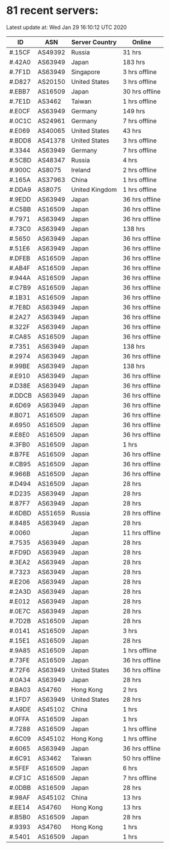 # 81 recent servers:

Latest update at: Wed Jan 29 16:10:12 UTC 2020

| ID | ASN | Server Country | Online |
| -- | --- | -------------- | ------ |
| #.15CF | AS49392 | Russia | 31 hrs |
| #.42A0 | AS63949 | Japan | 183 hrs |
| #.7F1D | AS63949 | Singapore | 3 hrs offline |
| #.D827 | AS20150 | United States | 3 hrs offline |
| #.EBB7 | AS16509 | Japan | 30 hrs offline |
| #.7E1D | AS3462 | Taiwan | 1 hrs offline |
| #.E0CF | AS63949 | Germany | 149 hrs |
| #.0C1C | AS24961 | Germany | 7 hrs offline |
| #.E069 | AS40065 | United States | 43 hrs |
| #.BDD8 | AS41378 | United States | 3 hrs offline |
| #.3344 | AS63949 | Germany | 7 hrs offline |
| #.5CBD | AS48347 | Russia | 4 hrs |
| #.900C | AS8075 | Ireland | 2 hrs offline |
| #.165A | AS37963 | China | 1 hrs offline |
| #.DDA9 | AS8075 | United Kingdom | 1 hrs offline |
| #.9EDD | AS63949 | Japan | 36 hrs offline |
| #.C5BB | AS16509 | Japan | 36 hrs offline |
| #.7971 | AS63949 | Japan | 36 hrs offline |
| #.73C0 | AS63949 | Japan | 138 hrs |
| #.5650 | AS63949 | Japan | 36 hrs offline |
| #.51E6 | AS63949 | Japan | 36 hrs offline |
| #.DFEB | AS16509 | Japan | 36 hrs offline |
| #.AB4F | AS16509 | Japan | 36 hrs offline |
| #.944A | AS16509 | Japan | 36 hrs offline |
| #.C7B9 | AS16509 | Japan | 36 hrs offline |
| #.1B31 | AS16509 | Japan | 36 hrs offline |
| #.7E8D | AS63949 | Japan | 36 hrs offline |
| #.2A27 | AS63949 | Japan | 36 hrs offline |
| #.322F | AS63949 | Japan | 36 hrs offline |
| #.CA85 | AS16509 | Japan | 36 hrs offline |
| #.7351 | AS63949 | Japan | 138 hrs |
| #.2974 | AS63949 | Japan | 36 hrs offline |
| #.99BE | AS63949 | Japan | 138 hrs |
| #.E910 | AS63949 | Japan | 36 hrs offline |
| #.D38E | AS63949 | Japan | 36 hrs offline |
| #.DDCB | AS63949 | Japan | 36 hrs offline |
| #.6D69 | AS63949 | Japan | 36 hrs offline |
| #.B071 | AS16509 | Japan | 36 hrs offline |
| #.6950 | AS16509 | Japan | 36 hrs offline |
| #.E8E0 | AS16509 | Japan | 36 hrs offline |
| #.3FB0 | AS16509 | Japan | 1 hrs |
| #.B7FE | AS16509 | Japan | 36 hrs offline |
| #.CB95 | AS16509 | Japan | 36 hrs offline |
| #.966B | AS16509 | Japan | 36 hrs offline |
| #.D494 | AS16509 | Japan | 28 hrs |
| #.D235 | AS63949 | Japan | 28 hrs |
| #.87F7 | AS63949 | Japan | 28 hrs |
| #.6DBD | AS51659 | Russia | 28 hrs offline |
| #.8485 | AS63949 | Japan | 28 hrs |
| #.0060 |  | Japan | 11 hrs offline |
| #.7535 | AS63949 | Japan | 28 hrs |
| #.FD9D | AS63949 | Japan | 28 hrs |
| #.3EA2 | AS63949 | Japan | 28 hrs |
| #.7323 | AS63949 | Japan | 28 hrs |
| #.E206 | AS63949 | Japan | 28 hrs |
| #.2A3D | AS63949 | Japan | 28 hrs |
| #.E012 | AS63949 | Japan | 28 hrs |
| #.0E7C | AS63949 | Japan | 28 hrs |
| #.7D2B | AS16509 | Japan | 28 hrs |
| #.0141 | AS16509 | Japan | 3 hrs |
| #.15E1 | AS16509 | Japan | 28 hrs |
| #.9A85 | AS16509 | Japan | 1 hrs offline |
| #.73FE | AS16509 | Japan | 36 hrs offline |
| #.72F6 | AS63949 | United States | 36 hrs offline |
| #.0A34 | AS63949 | Japan | 28 hrs |
| #.BA03 | AS4760 | Hong Kong | 2 hrs |
| #.1FD7 | AS63949 | United States | 28 hrs |
| #.A9DE | AS45102 | China | 1 hrs |
| #.0FFA | AS16509 | Japan | 1 hrs |
| #.7288 | AS16509 | Japan | 1 hrs offline |
| #.6C09 | AS45102 | Hong Kong | 1 hrs offline |
| #.6065 | AS63949 | Japan | 36 hrs offline |
| #.6C91 | AS3462 | Taiwan | 50 hrs offline |
| #.5FEF | AS16509 | Japan | 6 hrs |
| #.CF1C | AS16509 | Japan | 7 hrs offline |
| #.0DBB | AS16509 | Japan | 28 hrs |
| #.98AF | AS45102 | China | 13 hrs |
| #.EE14 | AS4760 | Hong Kong | 13 hrs |
| #.B5B0 | AS16509 | Japan | 28 hrs |
| #.9393 | AS4760 | Hong Kong | 1 hrs |
| #.5401 | AS16509 | Japan | 1 hrs |

